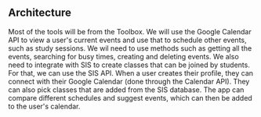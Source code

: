 ## Architecture
Most of the tools will be from the Toolbox.
We will use the Google Calendar API to view a user's current events and use that to schedule other events, 
such as study sessions. We wil need to use methods such as getting all the events, searching for busy times, creating and 
deleting events. We also need to integrate with SIS to create classes that can be joined by students. For that, we can use 
the SIS API.
When a user creates their profile, they can connect with their Google Calendar (done through the Calendar API). They can 
also pick classes that are added from the SIS database. The app can compare different schedules and suggest events, which
can then be added to the user's calendar.